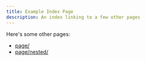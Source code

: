 ```yaml
---
title: Example Index Page
description: An index linking to a few other pages
---
```


Here's some other pages:

- [page/](./page/)
- [page/nested/](./page/nested/)

